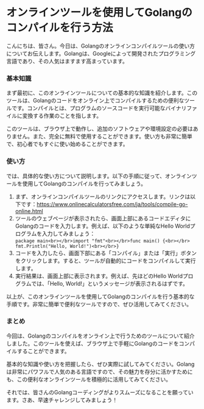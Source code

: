 オンラインツールを使用してGolangのコンパイルを行う方法
==============================

こんにちは、皆さん。今日は、Golangのオンラインコンパイルツールの使い方についてお伝えします。Golangは、Googleによって開発されたプログラミング言語であり、その人気はますます高まっています。

### 基本知識

まず最初に、このオンラインツールについての基本的な知識を紹介します。このツールは、Golangのコードをオンライン上でコンパイルするための便利なツールです。コンパイルとは、プログラムのソースコードを実行可能なバイナリファイルに変換する作業のことを指します。

このツールは、ブラウザ上で動作し、追加のソフトウェアや環境設定の必要はありません。また、完全に無料で使用することができます。使い方も非常に簡単で、初心者でもすぐに使い始めることができます。

### 使い方

では、具体的な使い方について説明します。以下の手順に従って、オンラインツールを使用してGolangのコンパイルを行ってみましょう。

1. まず、オンラインコンパイルツールのリンクにアクセスします。リンクは以下です：<https://www.onlinecalculatorsfree.com/ja/tools/compile-go-online.html>
2. ツールのウェブページが表示されたら、画面上部にあるコードエディタにGolangのコードを入力します。例えば、以下のような単純なHello Worldプログラムを入力してみましょう：  
    `package main<br></br>import "fmt"<br></br>func main() {<br></br> fmt.Println("Hello, World!")<br></br>}`
3. コードを入力したら、画面下部にある「コンパイル」または「実行」ボタンをクリックします。すると、ツールが自動的にコードをコンパイルして実行します。
4. 実行結果は、画面上部に表示されます。例えば、先ほどのHello Worldプログラムでは、「Hello, World!」というメッセージが表示されるはずです。

以上が、このオンラインツールを使用してGolangのコンパイルを行う基本的な手順です。非常に簡単で便利なツールですので、ぜひ活用してみてください。

### まとめ

今回は、Golangのコンパイルをオンライン上で行うためのツールについて紹介しました。このツールを使えば、ブラウザ上で手軽にGolangのコードをコンパイルすることができます。

基本的な知識や使い方を把握したら、ぜひ実際に試してみてください。Golangは非常にパワフルで人気のある言語ですので、その魅力を存分に活かすためにも、この便利なオンラインツールを積極的に活用してみてください。

それでは、皆さんのGolangコーディングがよりスムーズになることを願っています。さあ、早速チャレンジしてみましょう！
